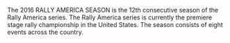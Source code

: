 The 2016 RALLY AMERICA SEASON is the 12th consecutive season of the Rally America series. The Rally America series is currently the premiere stage rally championship in the United States. The season consists of eight events across the country.
